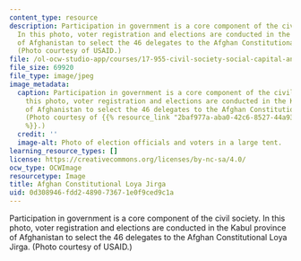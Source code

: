 ```yaml
---
content_type: resource
description: Participation in government is a core component of the civil society.
  In this photo, voter registration and elections are conducted in the Kabul province
  of Afghanistan to select the 46 delegates to the Afghan Constitutional Loya Jirga.
  (Photo courtesy of USAID.)
file: /ol-ocw-studio-app/courses/17-955-civil-society-social-capital-and-the-state-in-comparative-perspective-fall-2004/0d308946fdd2489073671e0f9ced9c1a_17-955f04.jpg
file_size: 69920
file_type: image/jpeg
image_metadata:
  caption: Participation in government is a core component of the civil society. In
    this photo, voter registration and elections are conducted in the Kabul province
    of Afghanistan to select the 46 delegates to the Afghan Constitutional Loya Jirga.
    (Photo courtesy of {{% resource_link "2baf977a-aba0-42c6-8527-44a93634b088" "USAID"
    %}}.)
  credit: ''
  image-alt: Photo of election officials and voters in a large tent.
learning_resource_types: []
license: https://creativecommons.org/licenses/by-nc-sa/4.0/
ocw_type: OCWImage
resourcetype: Image
title: Afghan Constitutional Loya Jirga
uid: 0d308946-fdd2-4890-7367-1e0f9ced9c1a
---
```

Participation in government is a core component of the civil society. In this photo, voter registration and elections are conducted in the Kabul province of Afghanistan to select the 46 delegates to the Afghan Constitutional Loya Jirga. (Photo courtesy of USAID.)